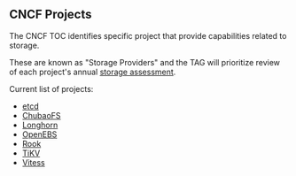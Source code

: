 ## CNCF Projects

The CNCF TOC identifies specific project that provide capabilities related
to storage.

These are known as "Storage Providers" and the TAG will prioritize review of
each project's annual [storage assessment](/assessments).

Current list of projects:
* [etcd](https://github.com/etcd-io/etcd)
* [ChubaoFS](https://github.com/chubaofs/chubaofs)
* [Longhorn](https://github.com/longhorn/longhorn)
* [OpenEBS](https://github.com/openebs)
* [Rook](https://github.com/rook/rook)
* [TiKV](https://github.com/tikv/tikv)
* [Vitess](https://github.com/vitessio/vitess)

